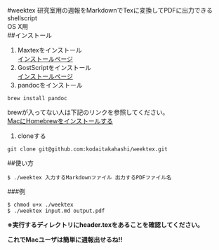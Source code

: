 #weektex
研究室用の週報をMarkdownでTexに変換してPDFに出力できるshellscript  
OS X用	
##インストール
1. Maxtexをインストール  
[インストールページ](http://tug.org/mactex/mirrorpage.html)  
1. GostScriptをインストール  
[インストールページ](http://pages.uoregon.edu/koch/)  
1. pandocをインストール  
```
brew install pandoc
```  
brewが入ってない人は下記のリンクを参照してください。  
[MacにHomebrewをインストールする](http://qiita.com/_daisuke/items/d3b2477d15ed2611a058)  
1. cloneする  
```
git clone git@github.com:kodaitakahashi/weektex.git
```  

##使い方  
```shell
$ ./weektex 入力するMarkdownファイル 出力するPDFファイル名
```
###例

```shell
$ chmod u+x ./weektex
$ ./weektex input.md output.pdf
```

 **※実行するディレクトリにheader.texをあることを確認してください。**  

 
**これでMacユーザは簡単に週報出せるね!!**
